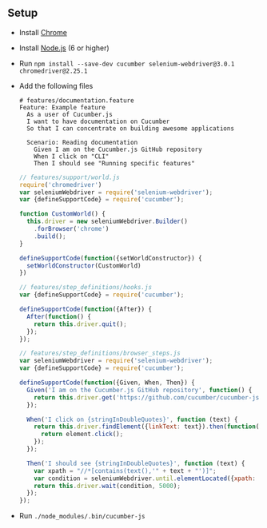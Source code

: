 ## Setup

* Install [Chrome](https://www.google.com/chrome/)
* Install [Node.js](https://nodejs.org) (6 or higher)
* Run `npm install --save-dev cucumber selenium-webdriver@3.0.1 chromedriver@2.25.1`
* Add the following files

    ```gherkin
    # features/documentation.feature
    Feature: Example feature
      As a user of Cucumber.js
      I want to have documentation on Cucumber
      So that I can concentrate on building awesome applications

      Scenario: Reading documentation
        Given I am on the Cucumber.js GitHub repository
        When I click on "CLI"
        Then I should see "Running specific features"
    ```

    ```javascript
    // features/support/world.js
    require('chromedriver')
    var seleniumWebdriver = require('selenium-webdriver');
    var {defineSupportCode} = require('cucumber');

    function CustomWorld() {
      this.driver = new seleniumWebdriver.Builder()
        .forBrowser('chrome')
        .build();
    }

    defineSupportCode(function({setWorldConstructor}) {
      setWorldConstructor(CustomWorld)
    })
    ```

    ```javascript
    // features/step_definitions/hooks.js
    var {defineSupportCode} = require('cucumber');

    defineSupportCode(function({After}) {
      After(function() {
        return this.driver.quit();
      });
    });
    ```

    ```javascript
    // features/step_definitions/browser_steps.js
    var seleniumWebdriver = require('selenium-webdriver');
    var {defineSupportCode} = require('cucumber');

    defineSupportCode(function({Given, When, Then}) {
      Given('I am on the Cucumber.js GitHub repository', function() {
        return this.driver.get('https://github.com/cucumber/cucumber-js/tree/master');
      });

      When('I click on {stringInDoubleQuotes}', function (text) {
        return this.driver.findElement({linkText: text}).then(function(element) {
          return element.click();
        });
      });

      Then('I should see {stringInDoubleQuotes}', function (text) {
        var xpath = "//*[contains(text(),'" + text + "')]";
        var condition = seleniumWebdriver.until.elementLocated({xpath: xpath});
        return this.driver.wait(condition, 5000);
      });
    });
    ```

* Run `./node_modules/.bin/cucumber-js`
